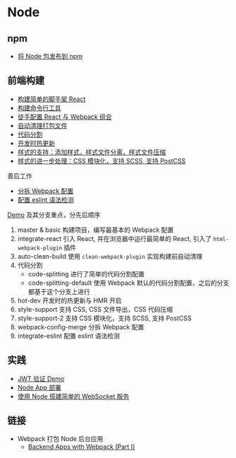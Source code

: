 # Node


## npm

- [将 Node 包发布到 npm](./npm-publish.md)

## 前端构建

- [构建简单的脚手架 React](./create-boilerplate.md)
- [构建命令行工具](./build-command-line-tool.md)
- [徒手配置 React 与 Webpack 组合](./webpack-with-react.md)
- [自动清理打包文件](./webpack-auto-clean-build.md)
- [代码分割](./webpack-code-splitting.md)
- [开发时热更新](./webpack-hot-dev.md)
- [样式的支持：添加样式，样式文件分离，样式文件压缩](./webpack-style-support.md)
- [样式的进一步处理：CSS 模块化，支持 SCSS, 支持 PostCSS](./webpack-style-support-advance.md)

善后工作

- [分拆 Webpack 配置](./webpack-config-merge.md)
- [配置 eslint 语法检测](./integrate-with-eslint.md)

[Demo](https://github.com/pennyworthit/react-webpack-from-0) 及其分支重点，分先后顺序

1. master & basic 构建项目，编写最基本的 Webpack 配置
2. integrate-react 引入 React, 并在浏览器中运行最简单的 React, 引入了 `html-webpack-plugin` 插件
3. auto-clean-build 使用 `clean-webpack-plugin` 实现构建前自动清理
4. 代码分割
    - code-splitting 进行了简单的代码分割配置
    - code-splitting-default 使用 Webpack 默认的代码分割配置，之后的分支都基于这个分支上进行
5. hot-dev 开发时的热更新与 HMR 开启
6. style-support 支持 CSS, CSS 文件导出，CSS 代码压缩 
7. style-support-2 支持 CSS 模块化，支持 SCSS, 支持 PostCSS
8. webpack-config-merge 分拆 Webpack 配置
9. integrate-eslint 配置 eslint 语法检测

## 实践

- [JWT 验证 Demo](./jwt-authentication-demo.md)
- [Node App 部署](./node-app-deploy.md)
- [使用 Node 搭建简单的 WebSocket 服务](./node-websocket.md)

## 链接

- Webpack 打包 Node 后台应用
    - [Backend Apps with Webpack (Part I)](https://jlongster.com/Backend-Apps-with-Webpack--Part-I)

